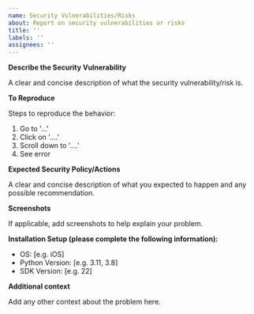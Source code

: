 ```yaml
---
name: Security Vulnerabilities/Risks
about: Report on security vulnerabilities or risks
title: ''
labels: ''
assignees: ''
---
```


**Describe the Security Vulnerability**

A clear and concise description of what the security vulnerability/risk is.

**To Reproduce**

Steps to reproduce the behavior:
1. Go to '...'
2. Click on '....'
3. Scroll down to '....'
4. See error

**Expected Security Policy/Actions**

A clear and concise description of what you expected to happen and any possible recommendation.

**Screenshots**

If applicable, add screenshots to help explain your problem.

**Installation Setup (please complete the following information):**

 - OS: [e.g. iOS]
 - Python Version: [e.g. 3.11, 3.8]
 - SDK Version: [e.g. 22]

**Additional context**

Add any other context about the problem here.


